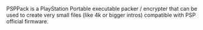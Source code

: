 PSPPack is a PlayStation Portable executable packer / encrypter that can be used to create very small files (like 4k or bigger intros) compatible with PSP official firmware.